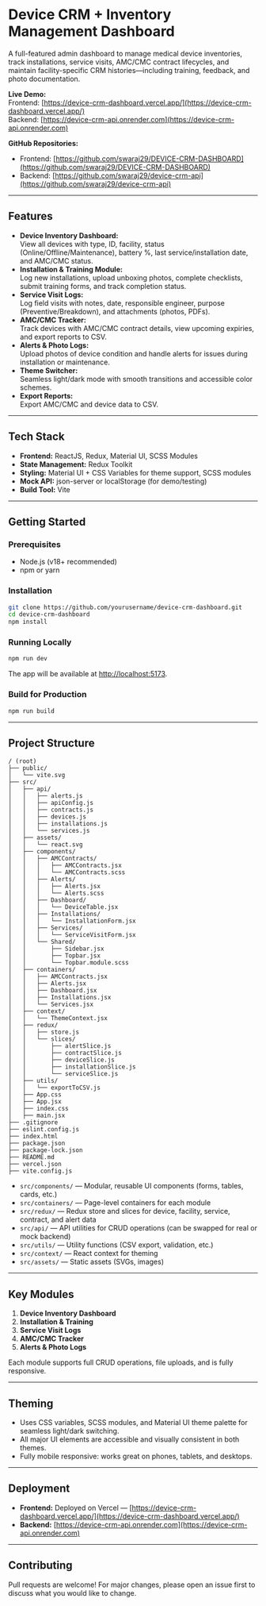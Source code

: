 
# Device CRM + Inventory Management Dashboard

A full-featured admin dashboard to manage medical device inventories, track installations, service visits, AMC/CMC contract lifecycles, and maintain facility-specific CRM histories—including training, feedback, and photo documentation.

**Live Demo:**  
Frontend: [https://device-crm-dashboard.vercel.app/](https://device-crm-dashboard.vercel.app/)  
Backend: [https://device-crm-api.onrender.com](https://device-crm-api.onrender.com)

**GitHub Repositories:**  
- Frontend: [https://github.com/swaraj29/DEVICE-CRM-DASHBOARD](https://github.com/swaraj29/DEVICE-CRM-DASHBOARD)  
- Backend: [https://github.com/swaraj29/device-crm-api](https://github.com/swaraj29/device-crm-api)

---

## Features

- **Device Inventory Dashboard:**  
  View all devices with type, ID, facility, status (Online/Offline/Maintenance), battery %, last service/installation date, and AMC/CMC status.
- **Installation & Training Module:**  
  Log new installations, upload unboxing photos, complete checklists, submit training forms, and track completion status.
- **Service Visit Logs:**  
  Log field visits with notes, date, responsible engineer, purpose (Preventive/Breakdown), and attachments (photos, PDFs).
- **AMC/CMC Tracker:**  
  Track devices with AMC/CMC contract details, view upcoming expiries, and export reports to CSV.
- **Alerts & Photo Logs:**  
  Upload photos of device condition and handle alerts for issues during installation or maintenance.
- **Theme Switcher:**  
  Seamless light/dark mode with smooth transitions and accessible color schemes.
- **Export Reports:**  
  Export AMC/CMC and device data to CSV.

---

## Tech Stack

- **Frontend:** ReactJS, Redux, Material UI, SCSS Modules
- **State Management:** Redux Toolkit
- **Styling:** Material UI + CSS Variables for theme support, SCSS modules
- **Mock API:** json-server or localStorage (for demo/testing)
- **Build Tool:** Vite

---

## Getting Started

### Prerequisites
- Node.js (v18+ recommended)
- npm or yarn

### Installation
```bash
git clone https://github.com/yourusername/device-crm-dashboard.git
cd device-crm-dashboard
npm install
```

### Running Locally
```bash
npm run dev
```
The app will be available at [http://localhost:5173](http://localhost:5173).

### Build for Production
```bash
npm run build
```

---

## Project Structure

```
/ (root)
├── public/
│   └── vite.svg
├── src/
│   ├── api/
│   │   ├── alerts.js
│   │   ├── apiConfig.js
│   │   ├── contracts.js
│   │   ├── devices.js
│   │   ├── installations.js
│   │   └── services.js
│   ├── assets/
│   │   └── react.svg
│   ├── components/
│   │   ├── AMCContracts/
│   │   │   ├── AMCContracts.jsx
│   │   │   └── AMCContracts.scss
│   │   ├── Alerts/
│   │   │   ├── Alerts.jsx
│   │   │   └── Alerts.scss
│   │   ├── Dashboard/
│   │   │   └── DeviceTable.jsx
│   │   ├── Installations/
│   │   │   └── InstallationForm.jsx
│   │   ├── Services/
│   │   │   └── ServiceVisitForm.jsx
│   │   └── Shared/
│   │       ├── Sidebar.jsx
│   │       ├── Topbar.jsx
│   │       └── Topbar.module.scss
│   ├── containers/
│   │   ├── AMCContracts.jsx
│   │   ├── Alerts.jsx
│   │   ├── Dashboard.jsx
│   │   ├── Installations.jsx
│   │   └── Services.jsx
│   ├── context/
│   │   └── ThemeContext.jsx
│   ├── redux/
│   │   ├── store.js
│   │   └── slices/
│   │       ├── alertSlice.js
│   │       ├── contractSlice.js
│   │       ├── deviceSlice.js
│   │       ├── installationSlice.js
│   │       └── serviceSlice.js
│   ├── utils/
│   │   └── exportToCSV.js
│   ├── App.css
│   ├── App.jsx
│   ├── index.css
│   ├── main.jsx
├── .gitignore
├── eslint.config.js
├── index.html
├── package.json
├── package-lock.json
├── README.md
├── vercel.json
├── vite.config.js
```

- `src/components/` — Modular, reusable UI components (forms, tables, cards, etc.)
- `src/containers/` — Page-level containers for each module
- `src/redux/` — Redux store and slices for device, facility, service, contract, and alert data
- `src/api/` — API utilities for CRUD operations (can be swapped for real or mock backend)
- `src/utils/` — Utility functions (CSV export, validation, etc.)
- `src/context/` — React context for theming
- `src/assets/` — Static assets (SVGs, images)

---

## Key Modules
1. **Device Inventory Dashboard**
2. **Installation & Training**
3. **Service Visit Logs**
4. **AMC/CMC Tracker**
5. **Alerts & Photo Logs**

Each module supports full CRUD operations, file uploads, and is fully responsive.

---

## Theming
- Uses CSS variables, SCSS modules, and Material UI theme palette for seamless light/dark switching.
- All major UI elements are accessible and visually consistent in both themes.
- Fully mobile responsive: works great on phones, tablets, and desktops.

---

## Deployment
- **Frontend:** Deployed on Vercel — [https://device-crm-dashboard.vercel.app/](https://device-crm-dashboard.vercel.app/)
- **Backend:** [https://device-crm-api.onrender.com](https://device-crm-api.onrender.com)

---

## Contributing
Pull requests are welcome! For major changes, please open an issue first to discuss what you would like to change.
